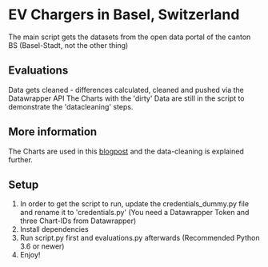 # EV Chargers in Basel, Switzerland

The main script gets the datasets from the open data portal of the canton BS (Basel-Stadt, not the other thing)

## Evaluations
Data gets cleaned - differences calculated, cleaned and pushed via the Datawrapper API 
The Charts with the 'dirty' Data are still in the script to demonstrate the 'datacleaning' steps. 

## More information
The Charts are used in this [blogpost](https://rideable.ch/belegung-ladestationen-iwb-auswertung/) and the data-cleaning is explained further.

## Setup
1. In order to get the script to run, update the credentials_dummy.py file and rename it to 'credentials.py' (You need a Datawrapper Token and three Chart-IDs from Datawrapper)
2. Install dependencies
3. Run script.py first and evaluations.py afterwards (Recommended Python 3.6 or newer)
4. Enjoy!
